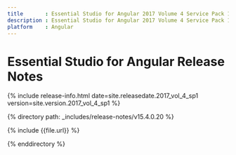 ```yaml
---
title 		: Essential Studio for Angular 2017 Volume 4 Service Pack 1 Release Notes
description : Essential Studio for Angular 2017 Volume 4 Service Pack 1 Release Notes
platform 	: Angular
---
```


# Essential Studio for Angular Release Notes

{% include release-info.html date=site.releasedate.2017_vol_4_sp1 version=site.version.2017_vol_4_sp1 %} 

{% directory path: _includes/release-notes/v15.4.0.20 %}

{% include {{file.url}} %}

{% enddirectory %}
